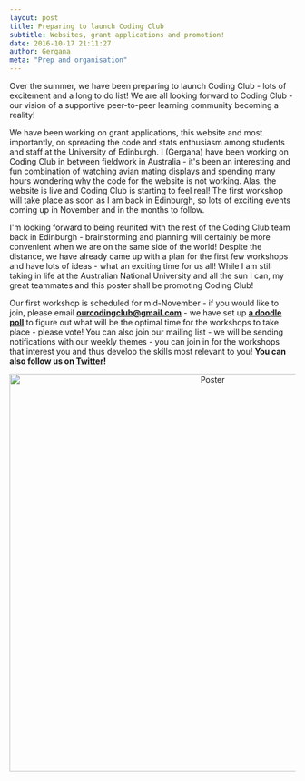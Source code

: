 ```yaml
---
layout: post
title: Preparing to launch Coding Club
subtitle: Websites, grant applications and promotion!
date: 2016-10-17 21:11:27
author: Gergana
meta: "Prep and organisation"
---
```


Over the summer, we have been preparing to launch Coding Club - lots of excitement and a long to do list! We are all looking forward to Coding Club - our vision of a supportive peer-to-peer learning community becoming a reality!

We have been working on grant applications, this website and most importantly, on spreading the code and stats enthusiasm among students and staff at the University of Edinburgh. I (Gergana) have been working on Coding Club in between fieldwork in Australia - it's been an interesting and fun combination of watching avian mating displays and spending many hours wondering why the code for the website is not working. Alas, the website is live and Coding Club is starting to feel real! The first workshop will take place as soon as I am back in Edinburgh, so lots of exciting events coming up in November and in the months to follow.

I'm looking forward to being reunited with the rest of the Coding Club team back in Edinburgh - brainstorming and planning will certainly be more convenient when we are on the same side of the world! Despite the distance, we have already came up with a plan for the first few workshops and have lots of ideas - what an exciting time for us all! While I am still taking in life at the Australian National University and all the sun I can, my great teammates and this poster shall be promoting Coding Club!

Our first workshop is scheduled for mid-November - if you would like to join, please email <b>ourcodingclub@gmail.com</b> - we have set up <b><a href="http://doodle.com/poll/ivksm77z6pfeupin">a doodle poll</a></b> to figure out what will be the optimal time for the workshops to take place - please vote! You can also join our mailing list - we will be sending notifications with our weekly themes - you can join in for the workshops that interest you and thus develop the skills most relevant to you! <b>You can also follow us on <a href="https://twitter.com/our_codingclub">Twitter</a>!</b>

<center><img src="http://i212.photobucket.com/albums/cc93/_avocet/_avocet115/poster.png" alt="Poster" style="width: 700px;"/></center>
